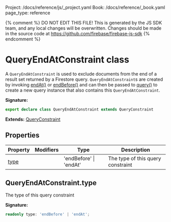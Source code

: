 Project: /docs/reference/js/_project.yaml
Book: /docs/reference/_book.yaml
page_type: reference

{% comment %}
DO NOT EDIT THIS FILE!
This is generated by the JS SDK team, and any local changes will be
overwritten. Changes should be made in the source code at
https://github.com/firebase/firebase-js-sdk
{% endcomment %}

# QueryEndAtConstraint class
A `QueryEndAtConstraint` is used to exclude documents from the end of a result set returned by a Firestore query. `QueryEndAtConstraint`<!-- -->s are created by invoking [endAt()](./firestore_.md#endat) or [endBefore()](./firestore_.md#endbefore) and can then be passed to [query()](./firestore_.md#query) to create a new query instance that also contains this `QueryEndAtConstraint`<!-- -->.

<b>Signature:</b>

```typescript
export declare class QueryEndAtConstraint extends QueryConstraint 
```
<b>Extends:</b> [QueryConstraint](./firestore_.queryconstraint.md#queryconstraint_class)

## Properties

|  Property | Modifiers | Type | Description |
|  --- | --- | --- | --- |
|  [type](./firestore_.queryendatconstraint.md#queryendatconstrainttype) |  | 'endBefore' \| 'endAt' | The type of this query constraint |

## QueryEndAtConstraint.type

The type of this query constraint

<b>Signature:</b>

```typescript
readonly type: 'endBefore' | 'endAt';
```

